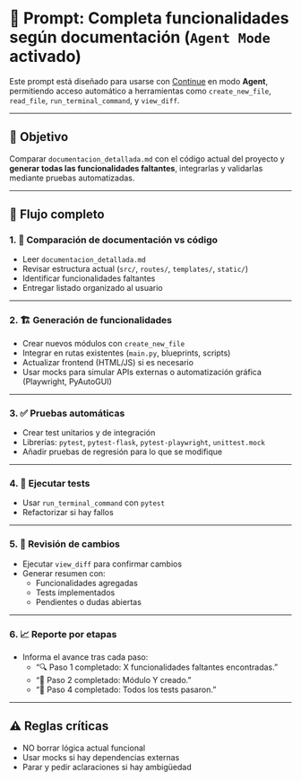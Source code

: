 # 🧠 Prompt: Completa funcionalidades según documentación (`Agent Mode` activado)

Este prompt está diseñado para usarse con [Continue](https://docs.continue.dev/) en modo **Agent**, permitiendo acceso automático a herramientas como `create_new_file`, `read_file`, `run_terminal_command`, y `view_diff`.

---

## 🔧 Objetivo

Comparar `documentacion_detallada.md` con el código actual del proyecto y **generar todas las funcionalidades faltantes**, integrarlas y validarlas mediante pruebas automatizadas.

---

## 🔁 Flujo completo

### 1. 📖 Comparación de documentación vs código
- Leer `documentacion_detallada.md`
- Revisar estructura actual (`src/`, `routes/`, `templates/`, `static/`)
- Identificar funcionalidades faltantes
- Entregar listado organizado al usuario

---

### 2. 🏗 Generación de funcionalidades
- Crear nuevos módulos con `create_new_file`
- Integrar en rutas existentes (`main.py`, blueprints, scripts)
- Actualizar frontend (HTML/JS) si es necesario
- Usar mocks para simular APIs externas o automatización gráfica (Playwright, PyAutoGUI)

---

### 3. ✅ Pruebas automáticas
- Crear test unitarios y de integración
- Librerías: `pytest`, `pytest-flask`, `pytest-playwright`, `unittest.mock`
- Añadir pruebas de regresión para lo que se modifique

---

### 4. 🧪 Ejecutar tests
- Usar `run_terminal_command` con `pytest`
- Refactorizar si hay fallos

---

### 5. 🧾 Revisión de cambios
- Ejecutar `view_diff` para confirmar cambios
- Generar resumen con:
  - Funcionalidades agregadas
  - Tests implementados
  - Pendientes o dudas abiertas

---

### 6. 📈 Reporte por etapas
- Informa el avance tras cada paso:
  - “🔍 Paso 1 completado: X funcionalidades faltantes encontradas.”
  - “🧠 Paso 2 completado: Módulo Y creado.”
  - “🧪 Paso 4 completado: Todos los tests pasaron.”

---

## ⚠️ Reglas críticas
- NO borrar lógica actual funcional
- Usar mocks si hay dependencias externas
- Parar y pedir aclaraciones si hay ambigüedad

